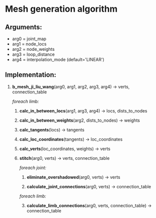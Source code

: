 # Mesh generation algorithm

## Arguments:

- arg0 = joint_map
- arg1 = node_locs 
- arg2 = node_weights
- arg3 = loop_distance
- arg4 = interpolation_mode (default='LINEAR')

## Implementation:

1. **b_mesh_ji_liu_wang**(arg0, arg1, arg2, arg3, arg4) -> verts, connection_table
        
    *foreach limb:*
        
    1. **calc_in_between_locs**(arg1, arg3, arg4) -> locs, dists_to_nodes

    2. **calc_in_between_weights**(arg2, dists_to_nodes) -> weights

    3. **calc_tangents**(locs) -> tangents

    4. **calc_loc_coordinates**(tangents) -> loc_coordinates

    5. **calc_verts**(loc_coordinates, weights) -> verts
        
    2. **stitch**(arg0, verts) -> verts, connection_table

        *foreach joint:*

        1. **eliminate_overshadowed**(arg0, verts) -> verts

        2. **calculate_joint_connections**(arg0, verts) -> connection_table

        *foreach limb:*

        3. **calculate_limb_connections**(arg0, verts, connection_table) -> connection_table